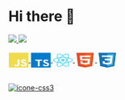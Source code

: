 <h1>Hi there 👋</h1>

<div>
  <a href="https://github.com/IanFarias">
    
  <img width="480" src="https://github-readme-stats.vercel.app/api?username=IanFarias&show_icons=true&theme=dracula&include_all_commits=true&count_private=true"/>
  <img width="480" src="https://github-readme-stats.vercel.app/api/top-langs/?username=IanFarias&layout=compact&langs_count=7&theme=dracula"/>
</div>

<div style="display: inline_block"><br>
  <img align="center" alt="ícone-JavaScript" height="30" width="40" src="https://raw.githubusercontent.com/devicons/devicon/master/icons/javascript/javascript-plain.svg">
  <img align="center" alt="ícone-Typescript" height="30" width="40" src="https://raw.githubusercontent.com/devicons/devicon/master/icons/typescript/typescript-plain.svg">
  <img align="center" alt="ícone-React" height="30" width="40" src="https://raw.githubusercontent.com/devicons/devicon/master/icons/react/react-original.svg">
  <img align="center" alt="ícone-html" height="30" width="40" src="https://raw.githubusercontent.com/devicons/devicon/master/icons/html5/html5-original.svg">
  <img align="center" alt="ícone-css3" height="30" width="40" src="https://raw.githubusercontent.com/devicons/devicon/master/icons/css3/css3-original.svg">
</div>

##
  
<div>
  <a href="https://www.linkedin.com/in/ianfariaspaix%C3%A3o/" target="_blank">
    <img align="center" alt="ícone-css3" height="90" width="110" src="https://cdn.jsdelivr.net/gh/devicons/devicon/icons/linkedin/linkedin-original-wordmark.svg" target="_blank"/> 
  </a>
</div>
